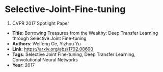 # Selective-Joint-Fine-tuning
1. CVPR 2017 Spotlight Paper
* **Title**: Borrowing Treasures from the Wealthy: Deep Transfer Learning through Selective Joint Fine-tuning
* **Authors**: Weifeng Ge, Yizhou Yu
* **Link**: https://arxiv.org/abs/1702.08690
* **Tags**: Selective Joint Fine-tuning, Deep Transfer Learning, Convolutional Neural Networks
* **Year**: 2017
